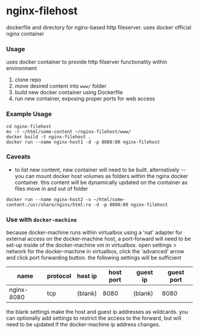 # nginx-filehost
dockerfile and directory for nginx-based http fileserver.  uses docker official nginx container

### Usage
uses docker container to provide http filserver functionality within environment

1. clone repo
2. move desired content into `www/` folder
3. build new docker container using Dockerfile
4. run new container, exposing proper ports for web access

### Example Usage

    cd nginx-filehost
    mv -r ~/html/some-content ~/nginx-filehost/www/
    docker build -t nginx-filehost .
    docker run --name nginx-host1 -d -p 8080:80 nginx-filehost

### Caveats
* to list new content, new container will need to be built.  alternatively -- you can mount docker host volumes as folders within the nginx docker container.  this content will be dynamically updated on the container as files move in and out of folder

`docker run --name nginx-host2 -v ~/html/some-content:/usr/share/nginx/html:ro -d -p 8080:80 nginx-filehost`

### Use with `docker-machine`

because docker-machine runs within virtualbox using a 'nat' adapter for external access on the docker-machine host, a port-forward will need to be set-up inside of the docker-machine vm in virtualbox.  open settings > network for the docker-machine in virtualbox, click the 'advanced' arrow and click port forwarding button.  the following settings will be sufficient

| name | protocol | host ip | host port | guest ip | guest port |
| ---- | -------- | ------- | --------- | -------- | ---------- |
| nginx-8080 | tcp | (blank) | 8080 | (blank) | 8080 |

the blank settings make the host and guest ip addresses as wildcards.  you can optionally add settings to restrict the access to the forward, but will need to be updated if the docker-machine ip address changes.
